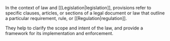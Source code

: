 In the context of law and [[Legislation|legislation]], provisions refer to specific clauses, articles, or sections of a legal document or law that outline a particular requirement, rule, or [[Regulation|regulation]].

They help to clarify the scope and intent of the law, and provide a framework for its implementation and enforcement.